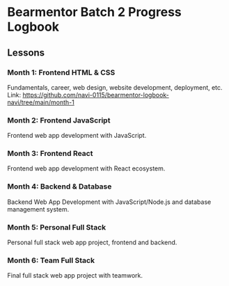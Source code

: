 # Bearmentor Batch 2 Progress Logbook

## Lessons
### Month 1: Frontend HTML & CSS
Fundamentals, career, web design, website development, deployment, etc.
Link: https://github.com/navi-0115/bearmentor-logbook-navi/tree/main/month-1

### Month 2: Frontend JavaScript
Frontend web app development with JavaScript.

### Month 3: Frontend React
Frontend web app development with React ecosystem.

### Month 4: Backend & Database
Backend Web App Development with JavaScript/Node.js and database management system.

### Month 5: Personal Full Stack
Personal full stack web app project, frontend and backend.

### Month 6: Team Full Stack
Final full stack web app project with teamwork.